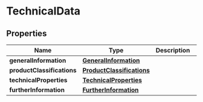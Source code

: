 
# TechnicalData

## Properties
Name | Type | Description | Notes
------------ | ------------- | ------------- | -------------
**generalInformation** | [**GeneralInformation**](GeneralInformation.md) |  | 
**productClassifications** | [**ProductClassifications**](ProductClassifications.md) |  |  [optional]
**technicalProperties** | [**TechnicalProperties**](TechnicalProperties.md) |  | 
**furtherInformation** | [**FurtherInformation**](FurtherInformation.md) |  |  [optional]




